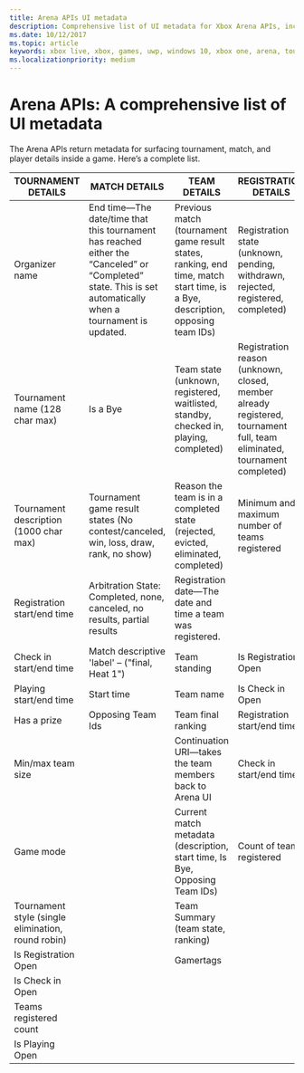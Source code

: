 ```yaml
---
title: Arena APIs UI metadata
description: Comprehensive list of UI metadata for Xbox Arena APIs, including tournament, match, team, and registration details.
ms.date: 10/12/2017
ms.topic: article
keywords: xbox live, xbox, games, uwp, windows 10, xbox one, arena, tournament, ux
ms.localizationpriority: medium
---
```

# Arena APIs: A comprehensive list of UI metadata

The Arena APIs return metadata for surfacing tournament, match, and player details inside a game. Here’s a complete list.

TOURNAMENT DETAILS	| MATCH DETAILS	| TEAM DETAILS	| REGISTRATION DETAILS
--- | --- | --- | ---
Organizer name | End time—The date/time that this tournament has reached either the “Canceled” or “Completed” state. This is set automatically when a tournament is updated. | Previous match (tournament game result states, ranking, end time, match start time, is a Bye, description, opposing team IDs) | Registration state (unknown, pending, withdrawn, rejected, registered, completed)
Tournament name (128 char max) | Is a Bye	| Team state (unknown, registered, waitlisted, standby, checked in, playing, completed) | Registration reason (unknown, closed, member already registered, tournament full, team eliminated, tournament completed)
Tournament description (1000 char max) | Tournament game result states (No contest/canceled, win, loss, draw, rank, no show) | Reason the team is in a completed state (rejected, evicted, eliminated, completed) | Minimum and maximum number of teams registered
Registration start/end time | Arbitration State: Completed, none, canceled, no results, partial results | Registration date—The date and time a team was registered. |
Check in start/end time | Match descriptive 'label' – ("final, Heat 1") | Team standing | Is Registration Open
Playing start/end time | Start time | Team name | Is Check in Open
Has a prize | Opposing Team Ids | Team final ranking | Registration start/end time
Min/max team size | | Continuation URI—takes the team members back to Arena UI | Check in start/end time
Game mode | | Current match metadata (description, start time, Is Bye, Opposing Team IDs) | Count of teams registered
Tournament style (single elimination, round robin) | | Team Summary (team state, ranking) |
Is Registration Open | | Gamertags |
Is Check in Open | | |
Teams registered count | | |
Is Playing Open | | |
